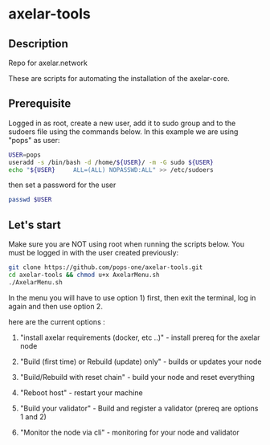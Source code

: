 # axelar-tools

## Description

Repo for axelar.network

These are scripts for automating the installation of the axelar-core.

## Prerequisite

Logged in as root, create a new user, add it to sudo group and to the sudoers file using the commands below. 
In this example we are using "pops" as user:

```bash
USER=pops
useradd -s /bin/bash -d /home/${USER}/ -m -G sudo ${USER}
echo "${USER}     ALL=(ALL) NOPASSWD:ALL" >> /etc/sudoers
```

then set a password for the user

```bash
passwd $USER
```

## Let's start

Make sure you are NOT using root when running the scripts below. You must be logged in with the user created previously:

```bash
git clone https://github.com/pops-one/axelar-tools.git
cd axelar-tools && chmod u+x AxelarMenu.sh
./AxelarMenu.sh
```

In the menu you will have to use option 1) first, then exit the terminal, log in again and then use option 2.

here are the current options :

1. "install axelar requirements (docker, etc ..)" - install prereq for the axelar node

2. "Build (first time) or Rebuild (update) only" - builds or updates your node

3. "Build/Rebuild with reset chain" - build your node and reset everything

4. "Reboot host" - restart your machine

5. "Build your validator" - Build and register a validator (prereq are options 1 and 2)

6. "Monitor the node via cli" - monitoring for your node and validator
